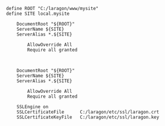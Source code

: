 
<code>
	define ROOT "C:/laragon/www/mysite"
	define SITE local.mysite
	<VirtualHost *:80>
	    DocumentRoot "${ROOT}"
	    ServerName ${SITE}
	    ServerAlias *.${SITE}
	    <Directory "${ROOT}">
	        AllowOverride All
	        Require all granted
	    </Directory>
	</VirtualHost>
	<VirtualHost *:443>
	    DocumentRoot "${ROOT}"
	    ServerName ${SITE}
	    ServerAlias *.${SITE}
	    <Directory "${ROOT}">
	        AllowOverride All
	        Require all granted
	    </Directory>
	    SSLEngine on
	    SSLCertificateFile      C:/laragon/etc/ssl/laragon.crt
	    SSLCertificateKeyFile   C:/laragon/etc/ssl/laragon.key
	</VirtualHost>
</code>
